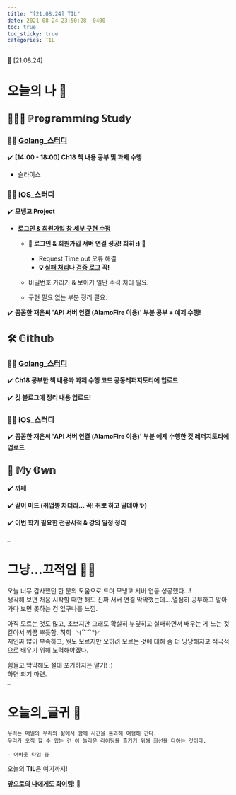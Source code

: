 ```yaml
---
title: "[21.08.24] TIL"
date: 2021-08-24 23:50:28 -0400
toc: true
toc_sticky: true
categories: TIL
---
```



📝 [21.08.24]

# 오늘의 나 💭

## 👩🏻‍💻 ℙ𝕣𝕠𝕘𝕣𝕒𝕞𝕞𝕚𝕟𝕘 𝕊𝕥𝕦𝕕𝕪    

### ☝🏻 <u>Golang_스터디</u>

✔️ **[14:00 - 18:00] Ch18 책 내용 공부 및 과제 수행**

- 슬라이스 

### ☝🏻 <u>iOS_스터디</u>

✔️ **모냉고 Project**

- <u>**로그인 & 회원가입 창 세부 구현 수정**</u>     

	* **🌟 로그인 & 회원가입 서버 연결 성공! 희히 :) 🌟**

		- Request Time out 오류 해결
		-  **💡 <u>실패 처리</u>나 <u>검증 로그</u> 꼭!**

	*  비밀번호 가리기 & 보이기 일단 주석 처리 필요.     

	*  구현 필요 없는 부분 정리 필요.

✔️ **꼼꼼한 재은씨 'API 서버 연결 (AlamoFire 이용)' 부분 공부 + 예제 수행!**     




## 🛠️ 𝔾𝕚𝕥𝕙𝕦𝕓  	

### ☝🏻 <u>Golang_스터디</u>

✔️ **Ch18 공부한 책 내용과 과제 수행 코드 공동레퍼지토리에 업로드**     

✔️ **깃 블로그에 정리 내용 업로드!** 


### ☝🏻 <u>iOS_스터디</u>

✔️ **꼼꼼한 재은씨 'API 서버 연결 (AlamoFire 이용)' 부분 예제 수행한 것 레퍼지토리에 업로드**     


## 🌝 𝕄𝕪 𝕆𝕨𝕟    

✔️ **까페**   

✔️ **같이 미드 (취업뽕 차더라... 꼭! 취뽀 하고 말테야 ✨)** 

✔️ **이번 학기 필요한 전공서적 & 강의 일정 정리**                
    

  

_
  
# 그냥...끄적임 ✍🏻

오늘 너무 감사했던 한 분의 도움으로 드뎌 모냉고 서버 연동 성공했다...!       
생각해 보면 처음 시작할 때만 해도 진짜 서버 연결 막막했는데....열심히 공부하고 알아가다 보면 못하는 건 없구나를 느낌.     

아직 모르는 것도 많고, 초보지만 그래도 확실히 부딪히고 실패하면서 배우는 게 느는 것 같아서 쬐끔 뿌듯함. 히희 ╰(´︶`*)╯        
지인짜 많이 부족하고, 뭣도 모르지만 오히려 모르는 것에 대해 좀 더 당당해지고 적극적으로 배우기 위해 노력해야겠다.     
                  
힘들고 막막해도 절대 포기하지는 말기! :)       
하면 되기 마련.    
_

# 오늘의_글귀 📄

	우리는 매일의 우리의 삶에서 함께 시간을 통과해 여행해 간다.
	우리가 오직 할 수 있는 건 이 놀라운 라이딩을 즐기기 위해 최선을 다하는 것이다.
	
	- 어바웃 타임 중


<div class="notice--primary" markdown="1">
오늘의 <strong>TIL</strong>은 여기까지!     
      
<strong><u>앞으로의 나에게도 화이팅</u></strong>! 🌸 
</div>
